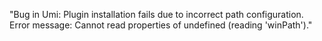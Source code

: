 "Bug in Umi: Plugin installation fails due to incorrect path configuration. Error message: Cannot read properties of undefined (reading 'winPath')."

